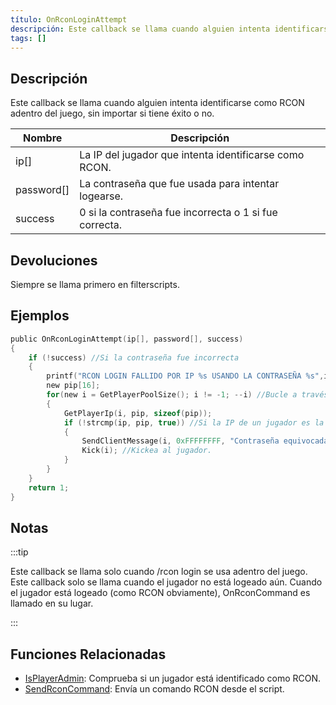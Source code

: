 ```yaml
---
título: OnRconLoginAttempt
descripción: Este callback se llama cuando alguien intenta identificarse como RCON adentro del juego, sin importar si tiene éxito o no.
tags: []
---
```


<VersionWarnES name='callback' version='SA-MP 0.3a' />

## Descripción

Este callback se llama cuando alguien intenta identificarse como RCON adentro del juego, sin importar si tiene éxito o no.

| Nombre     | Descripción                                             |
| ---------- | ------------------------------------------------------- |
| ip[]       | La IP del jugador que intenta identificarse como RCON.  |
| password[] | La contraseña que fue usada para intentar logearse.     |
| success    | 0 si la contraseña fue incorrecta o 1 si fue correcta.  |

## Devoluciones

Siempre se llama primero en filterscripts.

## Ejemplos

```c
public OnRconLoginAttempt(ip[], password[], success)
{
    if (!success) //Si la contraseña fue incorrecta
    {
        printf("RCON LOGIN FALLIDO POR IP %s USANDO LA CONTRASEÑA %s",ip, password);
        new pip[16];
        for(new i = GetPlayerPoolSize(); i != -1; --i) //Bucle a través de todos los jugadores
        {
            GetPlayerIp(i, pip, sizeof(pip));
            if (!strcmp(ip, pip, true)) //Si la IP de un jugador es la IP que falló el inicio de sesión
            {
                SendClientMessage(i, 0xFFFFFFFF, "Contraseña equivocada. Chau!"); //Envía un mensaje
                Kick(i); //Kickea al jugador.
            }
        }
    }
    return 1;
}
```

## Notas

:::tip

Este callback se llama solo cuando /rcon login se usa adentro del juego. Este callback solo se llama cuando el jugador no está logeado aún. Cuando el jugador está logeado (como RCON obviamente), OnRconCommand es llamado en su lugar.

:::

## Funciones Relacionadas

- [IsPlayerAdmin](../functions/IsPlayerAdmin): Comprueba si un jugador está identificado como RCON.
- [SendRconCommand](../functions/SendRconCommand): Envía un comando RCON desde el script.
